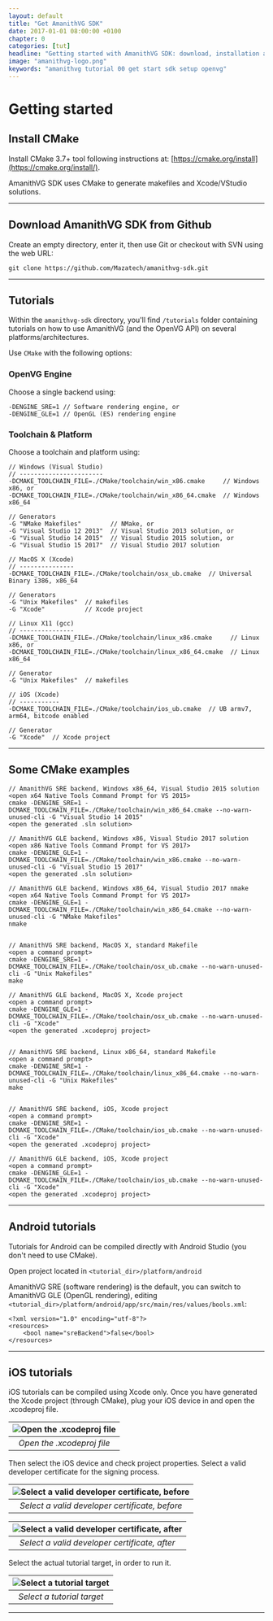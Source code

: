 ```yaml
---
layout: default
title: "Get AmanithVG SDK"
date: 2017-01-01 08:00:00 +0100
chapter: 0
categories: [tut]
headline: "Getting started with AmanithVG SDK: download, installation and setup toolchain"
image: "amanithvg-logo.png"
keywords: "amanithvg tutorial 00 get start sdk setup openvg"
---
```


# Getting started

## Install CMake

Install CMake 3.7+ tool following instructions at: [https://cmake.org/install](https://cmake.org/install/).

AmanithVG SDK uses CMake to generate makefiles and Xcode/VStudio solutions. 

___

## Download AmanithVG SDK from Github

Create an empty directory, enter it, then use Git or checkout with SVN using the web URL:

```
git clone https://github.com/Mazatech/amanithvg-sdk.git
```

---

## Tutorials

Within the `amanithvg-sdk` directory, you'll find `/tutorials` folder containing tutorials on how to use AmanithVG (and the OpenVG API) on several platforms/architectures.

Use `CMake` with the following options:

### OpenVG Engine 

Choose a single backend using:

```
-DENGINE_SRE=1 // Software rendering engine, or
-DENGINE_GLE=1 // OpenGL (ES) rendering engine
```

### Toolchain & Platform

Choose a toolchain and platform using:

```
// Windows (Visual Studio)
// -----------------------
-DCMAKE_TOOLCHAIN_FILE=./CMake/toolchain/win_x86.cmake     // Windows x86, or
-DCMAKE_TOOLCHAIN_FILE=./CMake/toolchain/win_x86_64.cmake  // Windows x86_64

// Generators 
-G "NMake Makefiles"        // NMake, or 
-G "Visual Studio 12 2013"  // Visual Studio 2013 solution, or
-G "Visual Studio 14 2015"  // Visual Studio 2015 solution, or
-G "Visual Studio 15 2017"  // Visual Studio 2017 solution 
```

```
// MacOS X (Xcode)
// ---------------
-DCMAKE_TOOLCHAIN_FILE=./CMake/toolchain/osx_ub.cmake  // Universal Binary i386, x86_64

// Generators
-G "Unix Makefiles"  // makefiles  
-G "Xcode"           // Xcode project
```

```
// Linux X11 (gcc)
// ---------------
-DCMAKE_TOOLCHAIN_FILE=./CMake/toolchain/linux_x86.cmake     // Linux x86, or
-DCMAKE_TOOLCHAIN_FILE=./CMake/toolchain/linux_x86_64.cmake  // Linux x86_64

// Generator
-G "Unix Makefiles"  // makefiles
```

```
// iOS (Xcode)
// -----------
-DCMAKE_TOOLCHAIN_FILE=./CMake/toolchain/ios_ub.cmake  // UB armv7, arm64, bitcode enabled

// Generator
-G "Xcode"  // Xcode project
```

---

## Some CMake examples

```
// AmanithVG SRE backend, Windows x86_64, Visual Studio 2015 solution
<open x64 Native Tools Command Prompt for VS 2015>
cmake -DENGINE_SRE=1 -DCMAKE_TOOLCHAIN_FILE=./CMake/toolchain/win_x86_64.cmake --no-warn-unused-cli -G "Visual Studio 14 2015"
<open the generated .sln solution>

// AmanithVG GLE backend, Windows x86, Visual Studio 2017 solution
<open x86 Native Tools Command Prompt for VS 2017>
cmake -DENGINE_GLE=1 -DCMAKE_TOOLCHAIN_FILE=./CMake/toolchain/win_x86.cmake --no-warn-unused-cli -G "Visual Studio 15 2017"
<open the generated .sln solution>

// AmanithVG GLE backend, Windows x86_64, Visual Studio 2017 nmake
<open x64 Native Tools Command Prompt for VS 2017>
cmake -DENGINE_GLE=1 -DCMAKE_TOOLCHAIN_FILE=./CMake/toolchain/win_x86_64.cmake --no-warn-unused-cli -G "NMake Makefiles"
nmake


// AmanithVG SRE backend, MacOS X, standard Makefile
<open a command prompt>
cmake -DENGINE_SRE=1 -DCMAKE_TOOLCHAIN_FILE=./CMake/toolchain/osx_ub.cmake --no-warn-unused-cli -G "Unix Makefiles"
make

// AmanithVG GLE backend, MacOS X, Xcode project
<open a command prompt>
cmake -DENGINE_GLE=1 -DCMAKE_TOOLCHAIN_FILE=./CMake/toolchain/osx_ub.cmake --no-warn-unused-cli -G "Xcode"
<open the generated .xcodeproj project>


// AmanithVG SRE backend, Linux x86_64, standard Makefile
<open a command prompt>
cmake -DENGINE_SRE=1 -DCMAKE_TOOLCHAIN_FILE=./CMake/toolchain/linux_x86_64.cmake --no-warn-unused-cli -G "Unix Makefiles"
make


// AmanithVG SRE backend, iOS, Xcode project
<open a command prompt>
cmake -DENGINE_SRE=1 -DCMAKE_TOOLCHAIN_FILE=./CMake/toolchain/ios_ub.cmake --no-warn-unused-cli -G "Xcode"
<open the generated .xcodeproj project>

// AmanithVG GLE backend, iOS, Xcode project
<open a command prompt>
cmake -DENGINE_GLE=1 -DCMAKE_TOOLCHAIN_FILE=./CMake/toolchain/ios_ub.cmake --no-warn-unused-cli -G "Xcode"
<open the generated .xcodeproj project>
```

---

## Android tutorials

Tutorials for Android can be compiled directly with Android Studio (you don't need to use CMake).

Open project located in `<tutorial_dir>/platform/android`

AmanithVG SRE (software rendering) is the default, you can switch to AmanithVG GLE (OpenGL rendering), editing `<tutorial_dir>/platform/android/app/src/main/res/values/bools.xml`:

```
<?xml version="1.0" encoding="utf-8"?>
<resources>
    <bool name="sreBackend">false</bool>
</resources>
```

---

## iOS tutorials

iOS tutorials can be compiled using Xcode only.
Once you have generated the Xcode project (through CMake), plug your iOS device in and open the .xcodeproj file.

| ![Open the .xcodeproj file]({{site.url}}/assets/images/setup-001.png) | 
| :---: |
| *Open the .xcodeproj file* |

Then select the iOS device and check project properties.
Select a valid developer certificate for the signing process.

| ![Select a valid developer certificate, before]({{site.url}}/assets/images/setup-002.png) | 
| :---: |
| *Select a valid developer certificate, before* |

| ![Select a valid developer certificate, after]({{site.url}}/assets/images/setup-003.png) | 
| :---: |
| *Select a valid developer certificate, after* |

Select the actual tutorial target, in order to run it.

| ![Select a tutorial target]({{site.url}}/assets/images/setup-004.png) | 
| :---: |
| *Select a tutorial target* | 

---
